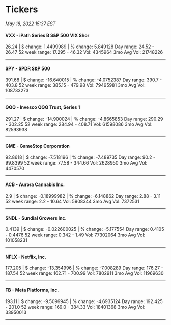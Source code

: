 # Tickers
*May 18, 2022 15:37 EST*

#### VXX - iPath Series B S&P 500 VIX Shor
26.24 | $ change: 1.4499989 | % change: 5.849128
Day range: 24.52 - 26.47 52 week range: 17.295 - 46.32
Vol: 4345964 3mo Avg Vol: 21748226

---

#### SPY - SPDR S&P 500
391.68 | $ change: -16.640015 | % change: -4.0752387
Day range: 390.7 - 403.8 52 week range: 385.15 - 479.98
Vol: 79495981 3mo Avg Vol: 108733273

---

#### QQQ - Invesco QQQ Trust, Series 1
291.27 | $ change: -14.900024 | % change: -4.8665853
Day range: 290.29 - 302.25 52 week range: 284.94 - 408.71
Vol: 61598086 3mo Avg Vol: 82593938

---

#### GME - GameStop Corporation
92.8618 | $ change: -7.518196 | % change: -7.489735
Day range: 90.2 - 99.8399 52 week range: 77.58 - 344.66
Vol: 2628950 3mo Avg Vol: 4470570

---

#### ACB - Aurora Cannabis Inc.
2.9 | $ change: -0.18999982 | % change: -6.148862
Day range: 2.88 - 3.11 52 week range: 2.2 - 10.64
Vol: 5908344 3mo Avg Vol: 7372531

---

#### SNDL - Sundial Growers Inc.
0.4139 | $ change: -0.022600025 | % change: -5.177554
Day range: 0.4105 - 0.4476 52 week range: 0.342 - 1.49
Vol: 77302064 3mo Avg Vol: 101058231

---

#### NFLX - Netflix, Inc.
177.205 | $ change: -13.354996 | % change: -7.008289
Day range: 176.27 - 187.54 52 week range: 162.71 - 700.99
Vol: 7802911 3mo Avg Vol: 11969630

---

#### FB - Meta Platforms, Inc.
193.11 | $ change: -9.5099945 | % change: -4.6935124
Day range: 192.425 - 201.0 52 week range: 169.0 - 384.33
Vol: 18401368 3mo Avg Vol: 33950013

---

